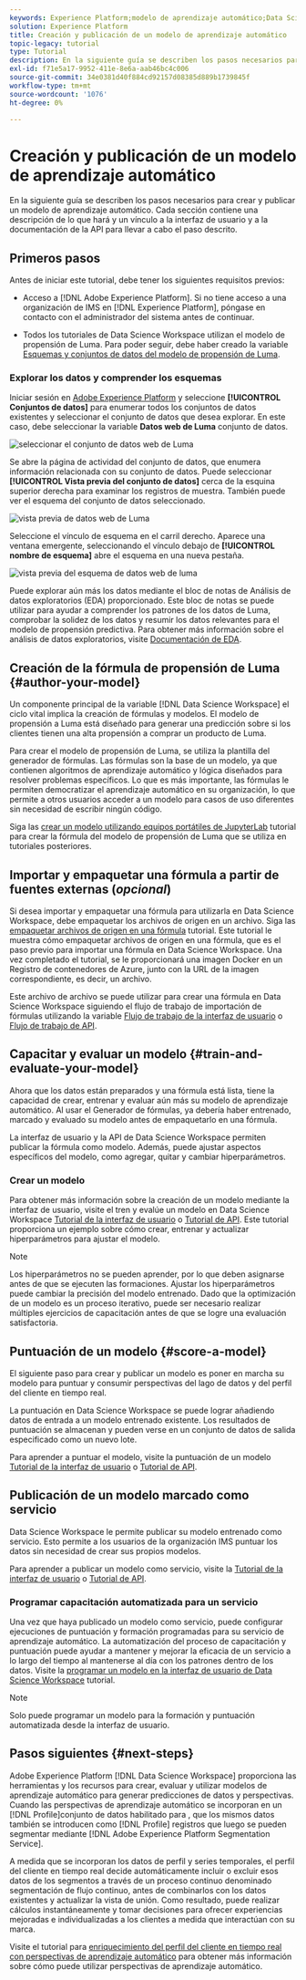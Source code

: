 ```yaml
---
keywords: Experience Platform;modelo de aprendizaje automático;Data Science Workspace;temas populares;crear y publicar un modelo
solution: Experience Platform
title: Creación y publicación de un modelo de aprendizaje automático
topic-legacy: tutorial
type: Tutorial
description: En la siguiente guía se describen los pasos necesarios para crear y publicar un modelo de aprendizaje automático.
exl-id: f71e5a17-9952-411e-8e6a-aab46bc4c006
source-git-commit: 34e0381d40f884cd92157d08385d889b1739845f
workflow-type: tm+mt
source-wordcount: '1076'
ht-degree: 0%

---
```



# Creación y publicación de un modelo de aprendizaje automático

En la siguiente guía se describen los pasos necesarios para crear y publicar un modelo de aprendizaje automático. Cada sección contiene una descripción de lo que hará y un vínculo a la interfaz de usuario y a la documentación de la API para llevar a cabo el paso descrito.

## Primeros pasos

Antes de iniciar este tutorial, debe tener los siguientes requisitos previos:

- Acceso a [!DNL Adobe Experience Platform]. Si no tiene acceso a una organización de IMS en [!DNL Experience Platform], póngase en contacto con el administrador del sistema antes de continuar.

- Todos los tutoriales de Data Science Workspace utilizan el modelo de propensión de Luma. Para poder seguir, debe haber creado la variable [Esquemas y conjuntos de datos del modelo de propensión de Luma](./create-luma-data.md).

### Explorar los datos y comprender los esquemas

Iniciar sesión en [Adobe Experience Platform](https://platform.adobe.com/) y seleccione **[!UICONTROL Conjuntos de datos]** para enumerar todos los conjuntos de datos existentes y seleccionar el conjunto de datos que desea explorar. En este caso, debe seleccionar la variable **Datos web de Luma** conjunto de datos.

![seleccionar el conjunto de datos web de Luma](../images/models-recipes/model-walkthrough/luma-dataset.png)

Se abre la página de actividad del conjunto de datos, que enumera información relacionada con su conjunto de datos. Puede seleccionar **[!UICONTROL Vista previa del conjunto de datos]** cerca de la esquina superior derecha para examinar los registros de muestra. También puede ver el esquema del conjunto de datos seleccionado.

![vista previa de datos web de Luma](../images/models-recipes/model-walkthrough/preview-dataset.png)

Seleccione el vínculo de esquema en el carril derecho. Aparece una ventana emergente, seleccionando el vínculo debajo de **[!UICONTROL nombre de esquema]** abre el esquema en una nueva pestaña.

![vista previa del esquema de datos web de luma](../images/models-recipes/model-walkthrough/preview-schema.png)

Puede explorar aún más los datos mediante el bloc de notas de Análisis de datos exploratorios (EDA) proporcionado. Este bloc de notas se puede utilizar para ayudar a comprender los patrones de los datos de Luma, comprobar la solidez de los datos y resumir los datos relevantes para el modelo de propensión predictiva. Para obtener más información sobre el análisis de datos exploratorios, visite [Documentación de EDA](../jupyterlab/eda-notebook.md).

## Creación de la fórmula de propensión de Luma {#author-your-model}

Un componente principal de la variable [!DNL Data Science Workspace] el ciclo vital implica la creación de fórmulas y modelos. El modelo de propensión a Luma está diseñado para generar una predicción sobre si los clientes tienen una alta propensión a comprar un producto de Luma.

Para crear el modelo de propensión de Luma, se utiliza la plantilla del generador de fórmulas. Las fórmulas son la base de un modelo, ya que contienen algoritmos de aprendizaje automático y lógica diseñados para resolver problemas específicos. Lo que es más importante, las fórmulas le permiten democratizar el aprendizaje automático en su organización, lo que permite a otros usuarios acceder a un modelo para casos de uso diferentes sin necesidad de escribir ningún código.

Siga las [crear un modelo utilizando equipos portátiles de JupyterLab](../jupyterlab/create-a-model.md) tutorial para crear la fórmula del modelo de propensión de Luma que se utiliza en tutoriales posteriores.

## Importar y empaquetar una fórmula a partir de fuentes externas (*opcional*)

Si desea importar y empaquetar una fórmula para utilizarla en Data Science Workspace, debe empaquetar los archivos de origen en un archivo. Siga las [empaquetar archivos de origen en una fórmula](./package-source-files-recipe.md) tutorial. Este tutorial le muestra cómo empaquetar archivos de origen en una fórmula, que es el paso previo para importar una fórmula en Data Science Workspace. Una vez completado el tutorial, se le proporcionará una imagen Docker en un Registro de contenedores de Azure, junto con la URL de la imagen correspondiente, es decir, un archivo.

Este archivo de archivo se puede utilizar para crear una fórmula en Data Science Workspace siguiendo el flujo de trabajo de importación de fórmulas utilizando la variable [Flujo de trabajo de la interfaz de usuario](./import-packaged-recipe-ui.md) o [Flujo de trabajo de API](./import-packaged-recipe-api.md).

## Capacitar y evaluar un modelo {#train-and-evaluate-your-model}

Ahora que los datos están preparados y una fórmula está lista, tiene la capacidad de crear, entrenar y evaluar aún más su modelo de aprendizaje automático. Al usar el Generador de fórmulas, ya debería haber entrenado, marcado y evaluado su modelo antes de empaquetarlo en una fórmula.

La interfaz de usuario y la API de Data Science Workspace permiten publicar la fórmula como modelo. Además, puede ajustar aspectos específicos del modelo, como agregar, quitar y cambiar hiperparámetros.

### Crear un modelo

Para obtener más información sobre la creación de un modelo mediante la interfaz de usuario, visite el tren y evalúe un modelo en Data Science Workspace [Tutorial de la interfaz de usuario](./train-evaluate-model-ui.md) o [Tutorial de API](./train-evaluate-model-api.md). Este tutorial proporciona un ejemplo sobre cómo crear, entrenar y actualizar hiperparámetros para ajustar el modelo.

>[!NOTE]
>
> Los hiperparámetros no se pueden aprender, por lo que deben asignarse antes de que se ejecuten las formaciones. Ajustar los hiperparámetros puede cambiar la precisión del modelo entrenado. Dado que la optimización de un modelo es un proceso iterativo, puede ser necesario realizar múltiples ejercicios de capacitación antes de que se logre una evaluación satisfactoria.

## Puntuación de un modelo {#score-a-model}

El siguiente paso para crear y publicar un modelo es poner en marcha su modelo para puntuar y consumir perspectivas del lago de datos y del perfil del cliente en tiempo real.

La puntuación en Data Science Workspace se puede lograr añadiendo datos de entrada a un modelo entrenado existente. Los resultados de puntuación se almacenan y pueden verse en un conjunto de datos de salida especificado como un nuevo lote.

Para aprender a puntuar el modelo, visite la puntuación de un modelo [Tutorial de la interfaz de usuario](./score-model-ui.md) o [Tutorial de API](./score-model-api.md).

## Publicación de un modelo marcado como servicio

Data Science Workspace le permite publicar su modelo entrenado como servicio. Esto permite a los usuarios de la organización IMS puntuar los datos sin necesidad de crear sus propios modelos.

Para aprender a publicar un modelo como servicio, visite la [Tutorial de la interfaz de usuario](./publish-model-service-ui.md) o [Tutorial de API](./publish-model-service-api.md).

### Programar capacitación automatizada para un servicio

Una vez que haya publicado un modelo como servicio, puede configurar ejecuciones de puntuación y formación programadas para su servicio de aprendizaje automático. La automatización del proceso de capacitación y puntuación puede ayudar a mantener y mejorar la eficacia de un servicio a lo largo del tiempo al mantenerse al día con los patrones dentro de los datos. Visite la [programar un modelo en la interfaz de usuario de Data Science Workspace](./schedule-models-ui.md) tutorial.

>[!NOTE]
>
> Solo puede programar un modelo para la formación y puntuación automatizada desde la interfaz de usuario.

## Pasos siguientes {#next-steps}

Adobe Experience Platform [!DNL Data Science Workspace] proporciona las herramientas y los recursos para crear, evaluar y utilizar modelos de aprendizaje automático para generar predicciones de datos y perspectivas. Cuando las perspectivas de aprendizaje automático se incorporan en un [!DNL Profile]conjunto de datos habilitado para , que los mismos datos también se introducen como [!DNL Profile] registros que luego se pueden segmentar mediante [!DNL Adobe Experience Platform Segmentation Service].

A medida que se incorporan los datos de perfil y series temporales, el perfil del cliente en tiempo real decide automáticamente incluir o excluir esos datos de los segmentos a través de un proceso continuo denominado segmentación de flujo continuo, antes de combinarlos con los datos existentes y actualizar la vista de unión. Como resultado, puede realizar cálculos instantáneamente y tomar decisiones para ofrecer experiencias mejoradas e individualizadas a los clientes a medida que interactúan con su marca.

Visite el tutorial para [enriquecimiento del perfil del cliente en tiempo real con perspectivas de aprendizaje automático](./enrich-profile.md) para obtener más información sobre cómo puede utilizar perspectivas de aprendizaje automático.
